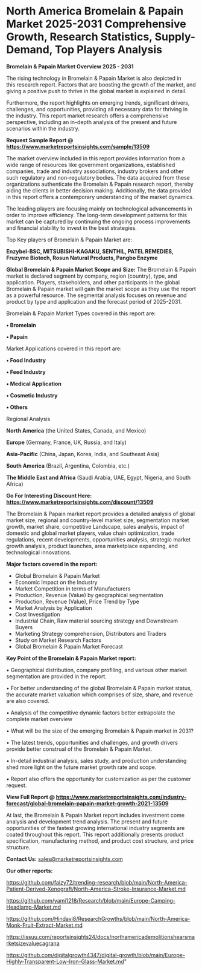  # North America Bromelain & Papain Market 2025-2031 Comprehensive Growth, Research Statistics, Supply-Demand,  Top Players Analysis

<Strong> Bromelain & Papain Market Overview 2025 - 2031</strong>

The rising technology in Bromelain & Papain Market is also depicted in this research report. Factors that are boosting the growth of the market, and giving a positive push to thrive in the global market is explained in detail.

Furthermore, the report highlights on emerging trends, significant drivers, challenges, and opportunities, providing all necessary data for thriving in the industry. This report market research offers a comprehensive perspective, including an in-depth analysis of the present and future scenarios within the industry.

<strong>Request Sample Report @ <a href=https://www.marketreportsinsights.com/sample/13509>https://www.marketreportsinsights.com/sample/13509</a></strong>

The market overview included in this report provides information from a wide range of resources like government organizations, established companies, trade and industry associations, industry brokers and other such regulatory and non-regulatory bodies. The data acquired from these organizations authenticate the Bromelain & Papain research report, thereby aiding the clients in better decision making. Additionally, the data provided in this report offers a contemporary understanding of the market dynamics.

The leading players are focusing mainly on technological advancements in order to improve efficiency. The long-term development patterns for this market can be captured by continuing the ongoing process improvements and financial stability to invest in the best strategies.

Top Key players of Bromelain & Papain Market are:

<strong>Enzybel-BSC, MITSUBISHI-KAGAKU, SENTHIL, PATEL REMEDIES, Fruzyme Biotech, Rosun Natural Products, Pangbo Enzyme</strong>

<strong><b>Global Bromelain & Papain Market Scope and Size:</b></strong>
The Bromelain & Papain market is declared segment by company, region (country), type, and application. Players, stakeholders, and other participants in the global Bromelain & Papain market will gain the market scope as they use the report as a powerful resource. The segmental analysis focuses on revenue and product by type and application and the forecast period of 2025-2031.

Bromelain & Papain Market Types covered in this report are:

<strong>• Bromelain

• Papain</strong>

Market Applications covered in this report are:

<strong>• Food Industry

• Feed Industry

• Medical Application

• Cosmetic Industry

• Others</strong> 

Regional Analysis

<strong>North America</strong> (the United States, Canada, and Mexico)

<strong>Europe</strong> (Germany, France, UK, Russia, and Italy)

<strong>Asia-Pacific</strong> (China, Japan, Korea, India, and Southeast Asia)

<strong>South America</strong> (Brazil, Argentina, Colombia, etc.)

<strong>The Middle East and Africa</strong> (Saudi Arabia, UAE, Egypt, Nigeria, and South Africa)

<strong>Go For Interesting Discount Here: <a href=https://www.marketreportsinsights.com/discount/13509>https://www.marketreportsinsights.com/discount/13509</a></strong>

The Bromelain & Papain market report provides a detailed analysis of global market size, regional and country-level market size, segmentation market growth, market share, competitive Landscape, sales analysis, impact of domestic and global market players, value chain optimization, trade regulations, recent developments, opportunities analysis, strategic market growth analysis, product launches, area marketplace expanding, and technological innovations.

<strong><b>Major factors covered in the report:</b></strong>
<ul>
  <li>Global Bromelain & Papain Market </li>
  <li>Economic Impact on the Industry</li>
  <li>Market Competition in terms of Manufacturers</li>
  <li>Production, Revenue (Value) by geographical segmentation</li>
  <li>Production, Revenue (Value), Price Trend by Type</li>
  <li>Market Analysis by Application</li>
  <li>Cost Investigation</li>
  <li>Industrial Chain, Raw material sourcing strategy and Downstream Buyers</li>
  <li>Marketing Strategy comprehension, Distributors and Traders</li>
  <li>Study on Market Research Factors</li>
  <li>Global Bromelain & Papain Market Forecast</li>
</ul>

<strong><b>Key Point of the Bromelain & Papain Market report:</b></strong>

• Geographical distribution, company profiling, and various other market segmentation are provided in the report.

• For better understanding of the global Bromelain & Papain market status, the accurate market valuation which comprises of size, share, and revenue are also covered.

• Analysis of the competitive dynamic factors better extrapolate the complete market overview

• What will be the size of the emerging Bromelain & Papain market in 2031?

• The latest trends, opportunities and challenges, and growth drivers provide better construal of the Bromelain & Papain Market.

• In-detail industrial analysis, sales study, and production understanding shed more light on the future market growth rate and scope.

• Report also offers the opportunity for customization as per the customer request.

<strong><b>View Full Report @ <a href=https://www.marketreportsinsights.com/industry-forecast/global-bromelain-papain-market-growth-2021-13509>https://www.marketreportsinsights.com/industry-forecast/global-bromelain-papain-market-growth-2021-13509</a></b></strong>


At last, the Bromelain & Papain Market report includes investment come analysis and development trend analysis. The present and future opportunities of the fastest growing international industry segments are coated throughout this report. This report additionally presents product specification, manufacturing method, and product cost structure, and price structure.

<strong>Contact Us:</strong>
sales@marketreportsinsights.com

<strong>Our other reports:</strong>

<a href=https://github.com/faizy72/trending-research/blob/main/North-America-Patient-Derived-Xenograft/North-America-Stroke-Insurance-Market.md>https://github.com/faizy72/trending-research/blob/main/North-America-Patient-Derived-Xenograft/North-America-Stroke-Insurance-Market.md</a>

<a href=https://github.com/yami1218/Research/blob/main/Europe-Camping-Headlamp-Market.md>https://github.com/yami1218/Research/blob/main/Europe-Camping-Headlamp-Market.md</a>

<a href=https://github.com/Hindavi8/ResearchGrowths/blob/main/North-America-Monk-Fruit-Extract-Market.md>https://github.com/Hindavi8/ResearchGrowths/blob/main/North-America-Monk-Fruit-Extract-Market.md</a>

<a href=https://issuu.com/reportsinsights24/docs/northamericademolitionshearsmarketsizevaluecagrana>https://issuu.com/reportsinsights24/docs/northamericademolitionshearsmarketsizevaluecagrana</a>

<a href=https://github.com/digitalgrowth4347/digital-growth/blob/main/Europe-Highly-Transparent-Low-Iron-Glass-Market.md>https://github.com/digitalgrowth4347/digital-growth/blob/main/Europe-Highly-Transparent-Low-Iron-Glass-Market.md</a>"

